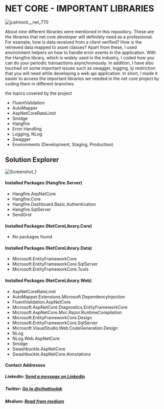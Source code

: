 # NET CORE - IMPORTANT LIBRARIES

![justmock__net_770](https://user-images.githubusercontent.com/54249736/116005282-f380f580-a60e-11eb-9e24-02ecc4f6bb74.png)

About nine different libraries were mentioned in this repository. These are the libraries that net core developer will definitely need as a professional. For example, how is data received from a client verified? How is the retrieved data mapped to asset classes? Apart from these, I used environment helpers on how to handle error events in the application.
With the Hangfire library, which is widely used in the industry, I coded how you can do your periodic transactions asynchronously. In addition, I have also touched on some important issues such as swagger, logging, ip restriction that you will need while developing a web api application. In short, I made it easier to access the important libraries we needed in the net core project by coding them in different branches.

the topics covered by the project
* FluentValidation
* AutoMapper
* AspNetCoreRateLimit
* Smidge
* Hangfire
* Error Handling
* Logging, NLog
* Swagger
* Environments (Development, Staging, Production)

## Solution Explorer
![Screenshot_1](https://user-images.githubusercontent.com/54249736/116005858-786d0e80-a611-11eb-80ad-874fa5ba7121.png)

#### Installed Packages (Hangfire.Server)
* Hangfire.AspNetCore
* Hangfire.Core
* Hangfire.Dashboard.Basic.Authentication
* Hangfire.SqlServer
* SendGrid

#### Installed Packages (NetCoreLibrary.Core)
* No packages found

#### Installed Packages (NetCoreLibrary.Data)
* Microsoft.EntityFrameworkCore
* Microsoft.EntityFrameworkCore.SqlServer
* Microsoft.EntityFrameworkCore.Tools

#### Installed Packages (NetCoreLibrary.Web)
* AspNetCoreRateLimit
* AutoMapper.Extensions.Microsoft.DependencyInjection
* FluentValidation.AspNetCore
* Microsoft.AspNetCore.Diagnostics.EntityFrameworkCore
* Microsoft.AspNetCore.Mvc.Razor.RuntimeCompilation
* Microsoft.EntityFrameworkCore.Design
* Microsoft.EntityFrameworkCore.SqlServer
* Microsoft.VisualStudio.Web.CodeGeneration.Design
* NLog
* NLog.Web.AspNetCore
* Smidge
* Swashbuckle.AspNetCore
* Swashbuckle.AspNetCore.Annotations

#### Contact Addresses
##### Linkedin: [Send a message on Linkedin](https://www.linkedin.com/in/cihatsolak/) 
##### Twitter: [Go to @cihattsolak](https://twitter.com/cihattsolak)
##### Medium: [Read from medium](https://cihatsolak.medium.com/)

